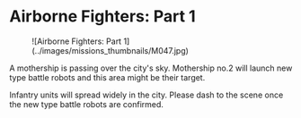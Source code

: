 # Airborne Fighters: Part 1

<figure markdown>
![Airborne Fighters: Part 1](../images/missions_thumbnails/M047.jpg)
</figure>

A mothership is passing over the city's sky. Mothership no.2 will launch new type battle robots and this area might be their target.

Infantry units will spread widely in the city. Please dash to the scene once the new type battle robots are confirmed.
